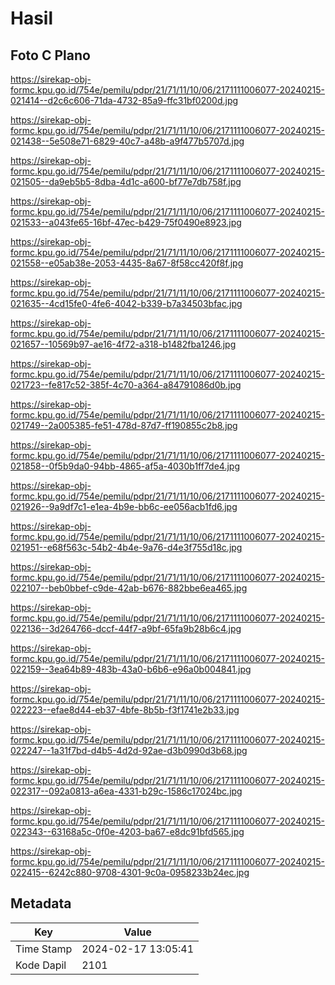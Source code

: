 # Hasil

## Foto C Plano

https://sirekap-obj-formc.kpu.go.id/754e/pemilu/pdpr/21/71/11/10/06/2171111006077-20240215-021414--d2c6c606-71da-4732-85a9-ffc31bf0200d.jpg

https://sirekap-obj-formc.kpu.go.id/754e/pemilu/pdpr/21/71/11/10/06/2171111006077-20240215-021438--5e508e71-6829-40c7-a48b-a9f477b5707d.jpg

https://sirekap-obj-formc.kpu.go.id/754e/pemilu/pdpr/21/71/11/10/06/2171111006077-20240215-021505--da9eb5b5-8dba-4d1c-a600-bf77e7db758f.jpg

https://sirekap-obj-formc.kpu.go.id/754e/pemilu/pdpr/21/71/11/10/06/2171111006077-20240215-021533--a043fe65-16bf-47ec-b429-75f0490e8923.jpg

https://sirekap-obj-formc.kpu.go.id/754e/pemilu/pdpr/21/71/11/10/06/2171111006077-20240215-021558--e05ab38e-2053-4435-8a67-8f58cc420f8f.jpg

https://sirekap-obj-formc.kpu.go.id/754e/pemilu/pdpr/21/71/11/10/06/2171111006077-20240215-021635--4cd15fe0-4fe6-4042-b339-b7a34503bfac.jpg

https://sirekap-obj-formc.kpu.go.id/754e/pemilu/pdpr/21/71/11/10/06/2171111006077-20240215-021657--10569b97-ae16-4f72-a318-b1482fba1246.jpg

https://sirekap-obj-formc.kpu.go.id/754e/pemilu/pdpr/21/71/11/10/06/2171111006077-20240215-021723--fe817c52-385f-4c70-a364-a84791086d0b.jpg

https://sirekap-obj-formc.kpu.go.id/754e/pemilu/pdpr/21/71/11/10/06/2171111006077-20240215-021749--2a005385-fe51-478d-87d7-ff190855c2b8.jpg

https://sirekap-obj-formc.kpu.go.id/754e/pemilu/pdpr/21/71/11/10/06/2171111006077-20240215-021858--0f5b9da0-94bb-4865-af5a-4030b1ff7de4.jpg

https://sirekap-obj-formc.kpu.go.id/754e/pemilu/pdpr/21/71/11/10/06/2171111006077-20240215-021926--9a9df7c1-e1ea-4b9e-bb6c-ee056acb1fd6.jpg

https://sirekap-obj-formc.kpu.go.id/754e/pemilu/pdpr/21/71/11/10/06/2171111006077-20240215-021951--e68f563c-54b2-4b4e-9a76-d4e3f755d18c.jpg

https://sirekap-obj-formc.kpu.go.id/754e/pemilu/pdpr/21/71/11/10/06/2171111006077-20240215-022107--beb0bbef-c9de-42ab-b676-882bbe6ea465.jpg

https://sirekap-obj-formc.kpu.go.id/754e/pemilu/pdpr/21/71/11/10/06/2171111006077-20240215-022136--3d264766-dccf-44f7-a9bf-65fa9b28b6c4.jpg

https://sirekap-obj-formc.kpu.go.id/754e/pemilu/pdpr/21/71/11/10/06/2171111006077-20240215-022159--3ea64b89-483b-43a0-b6b6-e96a0b004841.jpg

https://sirekap-obj-formc.kpu.go.id/754e/pemilu/pdpr/21/71/11/10/06/2171111006077-20240215-022223--efae8d44-eb37-4bfe-8b5b-f3f1741e2b33.jpg

https://sirekap-obj-formc.kpu.go.id/754e/pemilu/pdpr/21/71/11/10/06/2171111006077-20240215-022247--1a31f7bd-d4b5-4d2d-92ae-d3b0990d3b68.jpg

https://sirekap-obj-formc.kpu.go.id/754e/pemilu/pdpr/21/71/11/10/06/2171111006077-20240215-022317--092a0813-a6ea-4331-b29c-1586c17024bc.jpg

https://sirekap-obj-formc.kpu.go.id/754e/pemilu/pdpr/21/71/11/10/06/2171111006077-20240215-022343--63168a5c-0f0e-4203-ba67-e8dc91bfd565.jpg

https://sirekap-obj-formc.kpu.go.id/754e/pemilu/pdpr/21/71/11/10/06/2171111006077-20240215-022415--6242c880-9708-4301-9c0a-0958233b24ec.jpg


## Metadata

| Key        | Value               |
| ---------- | ------------------- |
| Time Stamp | 2024-02-17 13:05:41 |
| Kode Dapil | 2101                |



